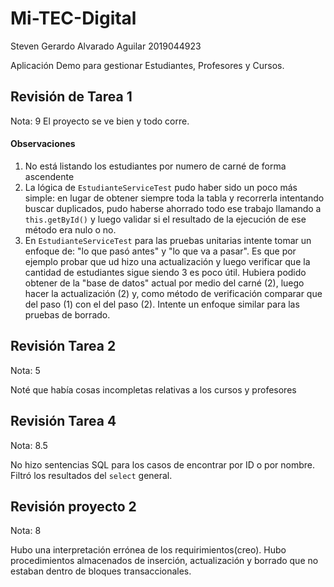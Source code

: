 Mi-TEC-Digital
==============
Steven Gerardo Alvarado Aguilar
2019044923

Aplicación Demo para gestionar Estudiantes, Profesores y Cursos.

## Revisión de Tarea 1
Nota: 9
El proyecto se ve bien y todo corre. 

#### Observaciones

1. No está listando los estudiantes por numero de carné de forma ascendente
2. La lógica de `EstudianteServiceTest` pudo haber sido un poco más simple: en lugar de obtener siempre toda la tabla y recorrerla intentando buscar duplicados, pudo haberse ahorrado todo ese trabajo llamando a `this.getById()` y luego validar si el resultado de la ejecución de ese método era nulo o no.
3. En `EstudianteServiceTest` para las pruebas unitarias intente tomar un enfoque de: "lo que pasó antes" y "lo que va a pasar". Es que por ejemplo probar que ud hizo una actualización y luego verificar que la cantidad de estudiantes sigue siendo 3 es poco útil. Hubiera podido obtener de la "base de datos" actual por medio del carné (2), luego hacer la actualización (2) y, como método de verificación comparar que del paso (1) con el del paso (2). Intente un enfoque similar para las pruebas de borrado.

## Revisión Tarea 2

Nota: 5

Noté que había cosas incompletas relativas a los cursos y profesores 


## Revisión Tarea 4

Nota: 8.5

No hizo sentencias SQL para los casos de encontrar por ID o por nombre. Filtró los resultados del `select` general.

## Revisión proyecto 2

Nota: 8

Hubo una interpretación errónea de los requirimientos(creo). Hubo procedimientos almacenados de inserción, actualización y borrado que no estaban dentro de bloques transaccionales.

